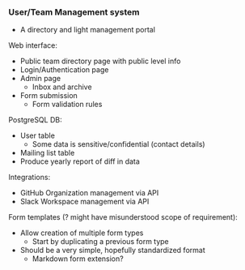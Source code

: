 ### User/Team Management system
- A directory and light management portal

Web interface:
- Public team directory page with public level info
- Login/Authentication page
- Admin page
	- Inbox and archive
- Form submission
	- Form validation rules

PostgreSQL DB:
- User table
	- Some data is sensitive/confidential (contact details)
- Mailing list table
- Produce yearly report of diff in data

Integrations:
- GitHub Organization management via API
- Slack Workspace management via API


Form templates (? might have misunderstood scope of requirement):
- Allow creation of multiple form types
	- Start by duplicating a previous form type
- Should be a very simple, hopefully standardized format
	- Markdown form extension?
